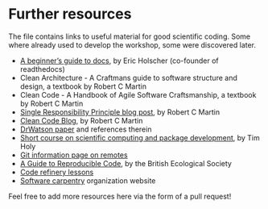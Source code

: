 # Further resources
The file contains links to useful material for good scientific coding. Some where already used to develop the workshop, some were discovered later.

- [A beginner’s guide to docs](https://www.writethedocs.org/guide/writing/beginners-guide-to-docs/), by Eric Holscher (co-founder of readthedocs)
- Clean Architecture - A Craftmans guide to software structure and design, a textbook by Robert C Martin
- Clean Code - A Handbook of Agile Software Craftsmanship, a textbook by Robert C Martin
- [Single Responsibility Principle blog post](https://blog.cleancoder.com/uncle-bob/2014/05/08/SingleReponsibilityPrinciple.html), by Robert C Martin
- [Clean Code Blog](https://blog.cleancoder.com/), by Robert C Martin
- [DrWatson paper](https://joss.theoj.org/papers/10.21105/joss.02673) and references therein
- [Short course on scientific computing and package development](https://www.youtube.com/watch?v=x4oi0IKf52w), by Tim Holy
- [Git information page on remotes](https://git-scm.com/book/en/v2/Git-Branching-Remote-Branches)
- [A Guide to Reproducible Code](https://www.britishecologicalsociety.org/wp-content/uploads/2019/06/BES-Guide-Reproducible-Code-2019.pdf?utm_source=web&utm_medium=web&utm_campaign=better_science), by the British Ecological Society
- [Code refinery lessons](https://coderefinery.org/lessons/)
- [Software carpentry](https://software-carpentry.org/) organization website

Feel free to add more resources here via the form of a pull request!